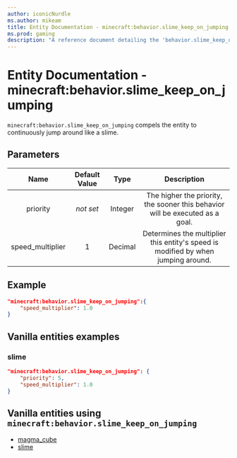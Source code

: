 ```yaml
---
author: iconicNurdle
ms.author: mikeam
title: Entity Documentation - minecraft:behavior.slime_keep_on_jumping
ms.prod: gaming
description: "A reference document detailing the 'behavior.slime_keep_on_jumping' entity goal"
---
```


# Entity Documentation - minecraft:behavior.slime_keep_on_jumping

`minecraft:behavior.slime_keep_on_jumping` compels the entity to continuously jump around like a slime.

## Parameters

| Name| Default Value| Type| Description |
|:-----------:|:-----------:|:-----------:|:-----------:|
| priority|*not set*|Integer|The higher the priority, the sooner this behavior will be executed as a goal.|
| speed_multiplier| 1| Decimal| Determines the multiplier this entity's speed is modified by when jumping around. |

## Example

```json
"minecraft:behavior.slime_keep_on_jumping":{
    "speed_multiplier": 1.0
}
```

## Vanilla entities examples

### slime

```json
"minecraft:behavior.slime_keep_on_jumping": {
    "priority": 5,
    "speed_multiplier": 1.0
}
```

## Vanilla entities using `minecraft:behavior.slime_keep_on_jumping`

- [magma_cube](../../../../Source/VanillaBehaviorPack_Snippets/entities/magma_cube.md)
- [slime](../../../../Source/VanillaBehaviorPack_Snippets/entities/slime.md)
